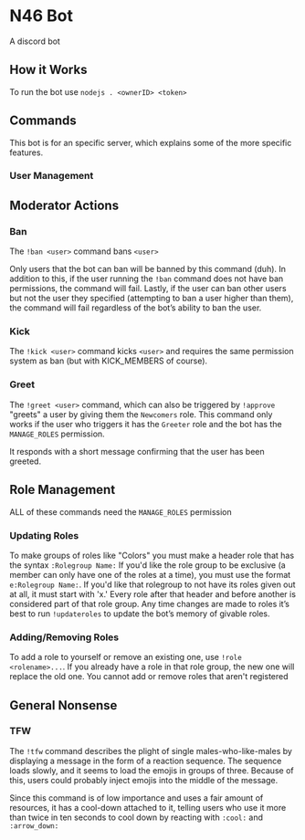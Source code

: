 # N46 Bot

A discord bot

## How it Works

To run the bot use `nodejs . <ownerID> <token>`

## Commands

This bot is for an specific server, which explains some of the more specific features.

### User Management

## Moderator Actions

### Ban

The `!ban <user>` command bans `<user>`

Only users that the bot can ban will be banned by this command (duh). In addition to this, if the user running the `!ban` command does not have ban permissions, the command will fail. Lastly, if the user can ban other users but not the user they specified (attempting to ban a user higher than them), the command will fail regardless of the bot’s ability to ban the user.

### Kick

The `!kick <user>` command kicks `<user>` and requires the same permission system as ban (but with KICK_MEMBERS of course).

### Greet

The `!greet <user>` command, which can also be triggered by `!approve` "greets" a user by giving them the `Newcomers` role. This command only works if the user who triggers it has the `Greeter` role and the bot has the `MANAGE_ROLES` permission.

It responds with a short message confirming that the user has been greeted.

## Role Management

ALL of these commands need the `MANAGE_ROLES` permission

### Updating Roles

To make groups of roles like "Colors" you must make a header role that has the syntax `:Rolegroup Name:` If you'd like the role group to be exclusive (a member can only have one of the roles at a time), you must use the format `e:Rolegroup Name:`. If you'd like that rolegroup to not have its roles given out at all, it must start with 'x.' Every role after that header and before another is considered part of that role group. Any time changes are made to roles it’s best to run `!updateroles` to update the bot’s memory of givable roles.

### Adding/Removing Roles

To add a role to yourself or remove an existing one, use `!role <rolename>...`. If you already have a role in that role group, the new one will replace the old one. You cannot add or remove roles that aren't registered

## General Nonsense

### TFW

The `!tfw` command describes the plight of single males-who-like-males by displaying a message in the form of a reaction sequence. The sequence loads slowly, and it seems to load the emojis in groups of three. Because of this, users could probably inject emojis into the middle of the message.

Since this command is of low importance and uses a fair amount of resources, it has a cool-down attached to it, telling users who use it more than twice in ten seconds to cool down by reacting with `:cool:` and `:arrow_down:`
